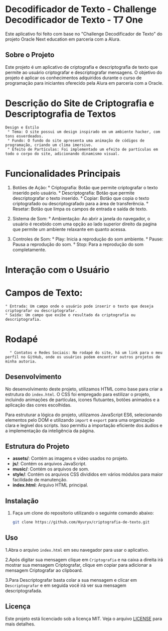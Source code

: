 # Decodificador de Texto - Challenge Decodificador de Texto - T7 One

Este aplicativo foi feito com base no "Challenge Decodificador de Texto" do projeto Oracle Next education em parceria com a Alura.

## Sobre o Projeto

Este projeto é um aplicativo de criptografia e descriptografia de texto que permite ao usuário criptografar e descriptografar mensagens. O objetivo do projeto é aplicar os conhecimentos adquiridos durante o curso de programação para iniciantes oferecido pela Alura em parceria com a Oracle.

# Descrição do Site de Criptografia e Descriptografia de Textos
    Design e Estilo
     ° Tema: O site possui um design inspirado em um ambiente hacker, com tons esverdeados.
     ° Fundo: O fundo do site apresenta uma animação de códigos de programação, criando um clima imersivo.
     ° Efeito de Partículas: Foi implementado um efeito de partículas em todo o corpo do site, adicionando dinamismo visual.

# Funcionalidades Principais
1. Botões de Ação:
    ° Criptografia: Botão que permite criptografar o texto inserido pelo usuário.
    ° Descriptografia: Botão que permite descriptografar o texto inserido.
    ° Copiar: Botão que copia o texto criptografado ou descriptografado para a área de transferência.
    ° Resetar: Botão que limpa os campos de entrada e saída de texto.

2. Sistema de Som:
    ° Ambientação: Ao abrir a janela do navegador, o usuário é recebido com uma opção ao lado superior direito da pagina que permite um ambiente relaxante em quanto acessa.

3. Controles de Som:
    ° Play: Inicia a reprodução do som ambiente.
    ° Pause: Pausa a reprodução do som.
    ° Stop: Para a reprodução do som completamente.

# Interação com o Usuário
  # Campos de Texto:
    ° Entrada: Um campo onde o usuário pode inserir o texto que deseja criptografar ou descriptografar.
    ° Saída: Um campo que exibe o resultado da criptografia ou descriptografia.

# Rodapé
      ° Contatos e Redes Sociais: No rodapé do site, há um link para o meu perfil no GitHub, onde os usuários podem encontrar outros projetos de minha autoria.

## Desenvolvimento

No desenvolvimento deste projeto, utilizamos HTML como base para criar a estrutura do `index.html`. O CSS foi empregado para estilizar o projeto, incluindo animações de partículas, ícones flutuantes, botões animados e a aplicação das cores escolhidas.

Para estruturar a lógica do projeto, utilizamos JavaScript ES6, selecionando elementos pelo DOM e utilizando `import` e `export` para uma organização clara e legível dos scripts. Isso permitiu a importação eficiente dos áudios e a implementação da inteligência da página.

## Estrutura do Projeto

- **assets/**: Contém as imagens e video usados no projeto.
- **js/**: Contém os arquivos JavaScript.
- **music/**: Contém os arquivos de som.
- **style/**: Contém os arquivos CSS divididos em vários módulos para maior facilidade de manutenção.
- **index.html**: Arquivo HTML principal.

## Instalação

1. Faça um clone do repositorio utilizando o seguinte comando abaixo:
    ```sh
    git clone https://github.com/Hyuryx/criptografia-de-texto.git
    ```
    
## Uso

1.Abra o arquivo `index.html` em seu navegador para usar o aplicativo.

2.Após digitar sua mensagem clique em `Criptografia` e na caixa a direita irá mostrar sua mensagem Criptografar, clique em copiar para adicionar a mensagem Criptografar ao clipboard.

3.Para Descriptografar basta colar a sua mensagem e clicar em `Descriptografar` e em seguida você irá ver sua mensagem descriptografada.


## Licença

Este projeto está licenciado sob a licença MIT. Veja o arquivo [LICENSE](LICENSE) para mais detalhes.
